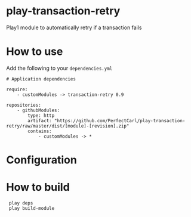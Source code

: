 play-transaction-retry
======================

Play1 module to automatically retry if a transaction fails

How to use
==========

Add the following to your `dependencies.yml`

```
# Application dependencies

require:
    - customModules -> transaction-retry 0.9
    
repositories:
    - githubModules:
        type: http
        artifact: "https://github.com/PerfectCarl/play-transaction-retry/raw/master/dist/[module]-[revision].zip"
        contains:
            - customModules -> *
```

Configuration
=============


How to build
============

```
 play deps
 play build-module
```

